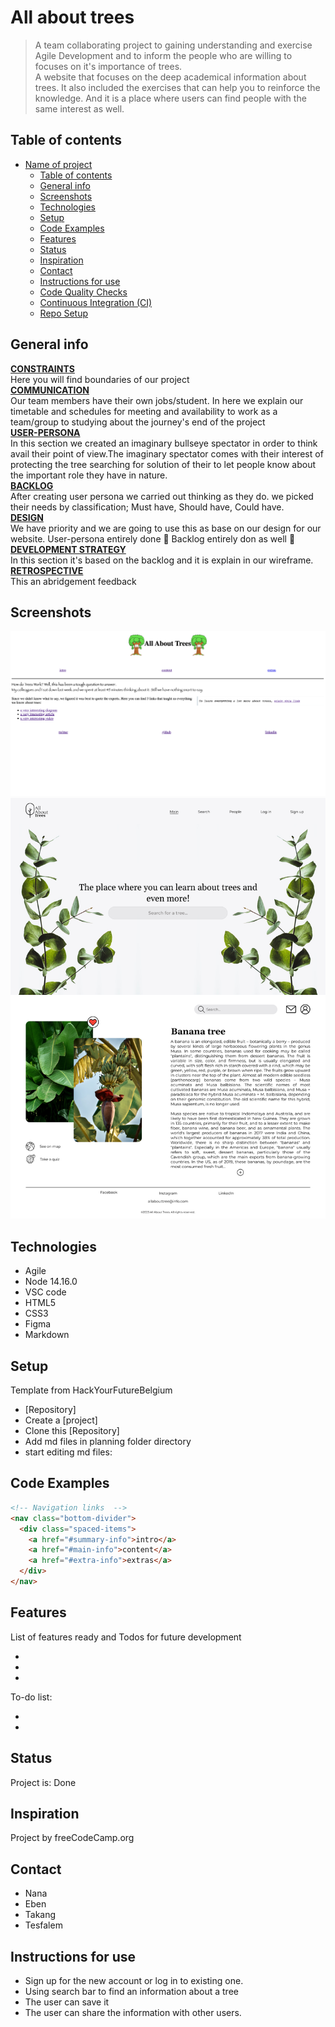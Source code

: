 # All about trees

> A team collaborating project to gaining understanding and exercise Agile
> Development and to inform the people who are willing to focuses on it's
> importance of trees.</br> A website that focuses on the deep academical
> information about trees. It also included the exercises that can help you to
> reinforce the knowledge. And it is a place where users can find people with
> the same interest as well.

## Table of contents

- [Name of project](#name-of-project)
  - [Table of contents](#table-of-contents)
  - [General info](#general-info)
  - [Screenshots](#screenshots)
  - [Technologies](#technologies)
  - [Setup](#setup)
  - [Code Examples](#code-examples)
  - [Features](#features)
  - [Status](#status)
  - [Inspiration](#inspiration)
  - [Contact](#contact)
  - [Instructions for use](#instructions-for-use)
  - [Code Quality Checks](#code-quality-checks)
  - [Continuous Integration (CI)](#continuous-integration-ci)
  - [Repo Setup](#repo-setup)

## General info

[**CONSTRAINTS**](https://github.com/HYF-Class20/agile-development-group3-all-about-tree/blob/master/planning/constraints.md)
</br> Here you will find boundaries of our project</br>
[**COMMUNICATION**](https://github.com/HYF-Class20/agile-development-group3-all-about-tree/blob/master/planning/communication.md)
</br> Our team members have their own jobs/student. In here we explain our
timetable and schedules for meeting and availability to work as a team/group to
studying about the journey's end of the project</br>
[**USER-PERSONA**](https://github.com/HYF-Class20/agile-development-group3-all-about-tree/blob/master/planning/user-personas.md)
</br> In this section we created an imaginary bullseye spectator in order to
think avail their point of view.The imaginary spectator comes with their
interest of protecting the tree searching for solution of their to let people
know about the important role they have in nature.</br>
[**BACKLOG**](https://github.com/HYF-Class20/agile-development-group3-all-about-tree/blob/Backlog/planning/backlog.md)</br>
After creating user persona we carried out thinking as they do. we picked their
needs by classification; Must have, Should have, Could have.</br>
[**DESIGN**](https://github.com/HYF-Class20/agile-development-group3-all-about-tree/blob/Backlog/planning/design.md)</br>
We have priority and we are going to use this as base on our design for our
website. User-persona entirely done 🤝 Backlog entirely don as well 🏁 </br>
[**DEVELOPMENT STRATEGY**](https://github.com/HYF-Class20/agile-development-group3-all-about-tree/blob/master/planning/development-strategy.md)</br>
In this section it's based on the backlog and it is explain in our wireframe.
</br>
[**RETROSPECTIVE**](https://github.com/HYF-Class20/agile-development-group3-all-about-tree/blob/retrospective/planning/retrospective.md)
</br> This an abridgement feedback</br>

## Screenshots

![Screenshot](./src/screenshot.png) ![Screenshot](./src/trees.png)

## Technologies

- Agile
- Node 14.16.0
- VSC code
- HTML5
- CSS3
- Figma
- Markdown

## Setup

Template from HackYourFutureBelgium

- [Repository]
- Create a [project]
- Clone this [Repository]
- Add md files in planning folder directory
- start editing md files:

## Code Examples

```html
<!-- Navigation links  -->
<nav class="bottom-divider">
  <div class="spaced-items">
    <a href="#summary-info">intro</a>
    <a href="#main-info">content</a>
    <a href="#extra-info">extras</a>
  </div>
</nav>
```

## Features

List of features ready and Todos for future development

-
-
-

To-do list:

-
-

## Status

Project is: Done

## Inspiration

Project by freeCodeCamp.org

## Contact

- Nana
- Eben
- Takang
- Tesfalem

## Instructions for use

- Sign up for the new account or log in to existing one.
- Using search bar to find an information about a tree
- The user can save it
- The user can share the information with other users.
